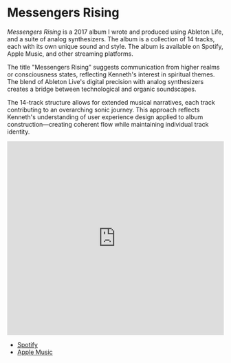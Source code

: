 # Messengers Rising

*Messengers Rising* is a 2017 album I wrote and produced using Ableton Life, and a suite of analog synthesizers. The album is a collection of 14 tracks, each with its own unique sound and style. The album is available on Spotify, Apple Music, and other streaming platforms.

<span class="sidenote">The title "Messengers Rising" suggests communication from higher realms or consciousness states, reflecting Kenneth's interest in spiritual themes. The blend of Ableton Live's digital precision with analog synthesizers creates a bridge between technological and organic soundscapes.</span>

<span class="sidenote">The 14-track structure allows for extended musical narratives, each track contributing to an overarching sonic journey. This approach reflects Kenneth's understanding of user experience design applied to album construction—creating coherent flow while maintaining individual track identity.</span>

<iframe allow="autoplay *; encrypted-media *;" frameborder="0" height="450" style="width:100%;max-width:660px;overflow:hidden;background:transparent;" sandbox="allow-forms allow-popups allow-same-origin allow-scripts allow-storage-access-by-user-activation allow-top-navigation-by-user-activation" src="https://embed.music.apple.com/us/album/messengers-rising/1196406858"></iframe>

- [Spotify](https://open.spotify.com/album/5SAvmM6fgmhESARQRvt2Uj)
- [Apple Music](https://music.apple.com/us/album/messengers-rising/1196406858)
